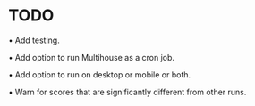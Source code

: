 # TODO

• Add testing.

• Add option to run Multihouse as a cron job.

• Add option to run on desktop or mobile or both.

• Warn for scores that are significantly different from other runs.